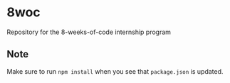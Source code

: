 # 8woc
Repository for the 8-weeks-of-code internship program

## Note
Make sure to run `npm install` when you see that `package.json` is updated.